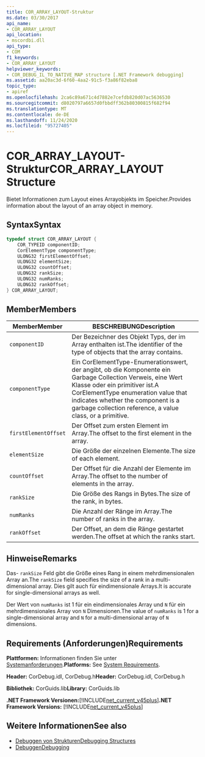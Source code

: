 ```yaml
---
title: COR_ARRAY_LAYOUT-Struktur
ms.date: 03/30/2017
api_name:
- COR_ARRAY_LAYOUT
api_location:
- mscordbi.dll
api_type:
- COM
f1_keywords:
- COR_ARRAY_LAYOUT
helpviewer_keywords:
- COR_DEBUG_IL_TO_NATIVE_MAP structure [.NET Framework debugging]
ms.assetid: aa20ac3d-6f60-4aa2-91c5-f3a86f82eba8
topic_type:
- apiref
ms.openlocfilehash: 2ca6c89a671c4d7882e7cefdb820d07ac5636530
ms.sourcegitcommit: d8020797a6657d0fbbdff362b80300815f682f94
ms.translationtype: MT
ms.contentlocale: de-DE
ms.lasthandoff: 11/24/2020
ms.locfileid: "95727405"
---
```

# <a name="cor_array_layout-structure"></a><span data-ttu-id="560da-102">COR_ARRAY_LAYOUT-Struktur</span><span class="sxs-lookup"><span data-stu-id="560da-102">COR_ARRAY_LAYOUT Structure</span></span>

<span data-ttu-id="560da-103">Bietet Informationen zum Layout eines Arrayobjekts im Speicher.</span><span class="sxs-lookup"><span data-stu-id="560da-103">Provides information about the layout of an array object in memory.</span></span>  
  
## <a name="syntax"></a><span data-ttu-id="560da-104">Syntax</span><span class="sxs-lookup"><span data-stu-id="560da-104">Syntax</span></span>  
  
```cpp  
typedef struct COR_ARRAY_LAYOUT {  
    COR_TYPEID componentID;  
    CorElementType componentType;  
    ULONG32 firstElementOffset;  
    ULONG32 elementSize;  
    ULONG32 countOffset;
    ULONG32 rankSize;
    ULONG32 numRanks;
    ULONG32 rankOffset;
} COR_ARRAY_LAYOUT;  
```  
  
## <a name="members"></a><span data-ttu-id="560da-105">Member</span><span class="sxs-lookup"><span data-stu-id="560da-105">Members</span></span>  
  
|<span data-ttu-id="560da-106">Member</span><span class="sxs-lookup"><span data-stu-id="560da-106">Member</span></span>|<span data-ttu-id="560da-107">BESCHREIBUNG</span><span class="sxs-lookup"><span data-stu-id="560da-107">Description</span></span>|  
|------------|-----------------|  
|`componentID`|<span data-ttu-id="560da-108">Der Bezeichner des Objekt Typs, der im Array enthalten ist.</span><span class="sxs-lookup"><span data-stu-id="560da-108">The identifier of the type of objects that the array contains.</span></span>|  
|`componentType`|<span data-ttu-id="560da-109">Ein CorElementType-Enumerationswert, der angibt, ob die Komponente ein Garbage Collection Verweis, eine Wert Klasse oder ein primitiver ist.</span><span class="sxs-lookup"><span data-stu-id="560da-109">A CorElementType enumeration value that indicates whether the component is a garbage collection reference, a value class, or a primitive.</span></span>|  
|`firstElementOffset`|<span data-ttu-id="560da-110">Der Offset zum ersten Element im Array.</span><span class="sxs-lookup"><span data-stu-id="560da-110">The offset to the first element in the array.</span></span>|  
|`elementSize`|<span data-ttu-id="560da-111">Die Größe der einzelnen Elemente.</span><span class="sxs-lookup"><span data-stu-id="560da-111">The size of each element.</span></span>|  
|`countOffset`|<span data-ttu-id="560da-112">Der Offset für die Anzahl der Elemente im Array.</span><span class="sxs-lookup"><span data-stu-id="560da-112">The offset to the number of elements in the array.</span></span>|  
|`rankSize`|<span data-ttu-id="560da-113">Die Größe des Rangs in Bytes.</span><span class="sxs-lookup"><span data-stu-id="560da-113">The size of the rank, in bytes.</span></span>|  
|`numRanks`|<span data-ttu-id="560da-114">Die Anzahl der Ränge im Array.</span><span class="sxs-lookup"><span data-stu-id="560da-114">The number of ranks in the array.</span></span>|  
|`rankOffset`|<span data-ttu-id="560da-115">Der Offset, an dem die Ränge gestartet werden.</span><span class="sxs-lookup"><span data-stu-id="560da-115">The offset at which the ranks start.</span></span>|  
  
## <a name="remarks"></a><span data-ttu-id="560da-116">Hinweise</span><span class="sxs-lookup"><span data-stu-id="560da-116">Remarks</span></span>  

 <span data-ttu-id="560da-117">Das- `rankSize` Feld gibt die Größe eines Rang in einem mehrdimensionalen Array an.</span><span class="sxs-lookup"><span data-stu-id="560da-117">The `rankSize` field specifies the size of a rank in a multi-dimensional array.</span></span> <span data-ttu-id="560da-118">Dies gilt auch für eindimensionale Arrays.</span><span class="sxs-lookup"><span data-stu-id="560da-118">It is accurate for single-dimensional arrays as well.</span></span>  
  
 <span data-ttu-id="560da-119">Der Wert von `numRanks` ist 1 für ein eindimensionales Array und `N` für ein mehrdimensionales Array von `N` Dimensionen.</span><span class="sxs-lookup"><span data-stu-id="560da-119">The value of `numRanks` is 1 for a single-dimensional array and `N` for a multi-dimensional array of `N` dimensions.</span></span>  
  
## <a name="requirements"></a><span data-ttu-id="560da-120">Requirements (Anforderungen)</span><span class="sxs-lookup"><span data-stu-id="560da-120">Requirements</span></span>  

 <span data-ttu-id="560da-121">**Plattformen:** Informationen finden Sie unter [Systemanforderungen](../../get-started/system-requirements.md).</span><span class="sxs-lookup"><span data-stu-id="560da-121">**Platforms:** See [System Requirements](../../get-started/system-requirements.md).</span></span>  
  
 <span data-ttu-id="560da-122">**Header:** CorDebug.idl, CorDebug.h</span><span class="sxs-lookup"><span data-stu-id="560da-122">**Header:** CorDebug.idl, CorDebug.h</span></span>  
  
 <span data-ttu-id="560da-123">**Bibliothek:** CorGuids.lib</span><span class="sxs-lookup"><span data-stu-id="560da-123">**Library:** CorGuids.lib</span></span>  
  
 <span data-ttu-id="560da-124">**.NET Framework Versionen:**[!INCLUDE[net_current_v45plus](../../../../includes/net-current-v45plus-md.md)]</span><span class="sxs-lookup"><span data-stu-id="560da-124">**.NET Framework Versions:** [!INCLUDE[net_current_v45plus](../../../../includes/net-current-v45plus-md.md)]</span></span>  
  
## <a name="see-also"></a><span data-ttu-id="560da-125">Weitere Informationen</span><span class="sxs-lookup"><span data-stu-id="560da-125">See also</span></span>

- [<span data-ttu-id="560da-126">Debuggen von Strukturen</span><span class="sxs-lookup"><span data-stu-id="560da-126">Debugging Structures</span></span>](debugging-structures.md)
- [<span data-ttu-id="560da-127">Debuggen</span><span class="sxs-lookup"><span data-stu-id="560da-127">Debugging</span></span>](index.md)
